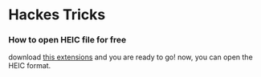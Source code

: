# Hackes Tricks


### How to open HEIC file for free
download [this extensions](https://apps.microsoft.com/store/detail/hevc-video-extensions-from-device-manufacturer/9N4WGH0Z6VHQ?hl=en-us&gl=us&activetab=pivot%3Aoverviewtab) and you are ready to go! now, you can open the HEIC format.
